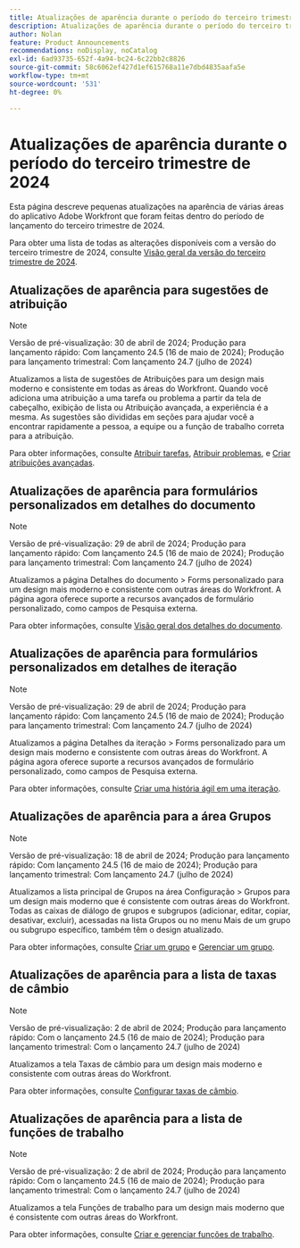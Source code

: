 ```yaml
---
title: Atualizações de aparência durante o período do terceiro trimestre de 2024
description: Atualizações de aparência durante o período do terceiro trimestre de 2024
author: Nolan
feature: Product Announcements
recommendations: noDisplay, noCatalog
exl-id: 6ad93735-652f-4a94-bc24-6c22bb2c8826
source-git-commit: 58c6062ef427d1ef615768a11e7dbd4835aafa5e
workflow-type: tm+mt
source-wordcount: '531'
ht-degree: 0%

---
```


# Atualizações de aparência durante o período do terceiro trimestre de 2024

Esta página descreve pequenas atualizações na aparência de várias áreas do aplicativo Adobe Workfront que foram feitas dentro do período de lançamento do terceiro trimestre de 2024.

Para obter uma lista de todas as alterações disponíveis com a versão do terceiro trimestre de 2024, consulte [Visão geral da versão do terceiro trimestre de 2024](/help/quicksilver/product-announcements/product-releases/24-q3-release-activity/24-q3-release-overview.md).



## Atualizações de aparência para sugestões de atribuição

>[!NOTE]
>
>Versão de pré-visualização: 30 de abril de 2024; Produção para lançamento rápido: Com lançamento 24.5 (16 de maio de 2024); Produção para lançamento trimestral: Com lançamento 24.7 (julho de 2024)

Atualizamos a lista de sugestões de Atribuições para um design mais moderno e consistente em todas as áreas do Workfront. Quando você adiciona uma atribuição a uma tarefa ou problema a partir da tela de cabeçalho, exibição de lista ou Atribuição avançada, a experiência é a mesma. As sugestões são divididas em seções para ajudar você a encontrar rapidamente a pessoa, a equipe ou a função de trabalho correta para a atribuição.

Para obter informações, consulte [Atribuir tarefas](/help/quicksilver/manage-work/tasks/assign-tasks/assign-tasks.md), [Atribuir problemas](/help/quicksilver/manage-work/issues/manage-issues/assign-issues.md), e [Criar atribuições avançadas](/help/quicksilver/manage-work/tasks/assign-tasks/create-advanced-assignments.md).

## Atualizações de aparência para formulários personalizados em detalhes do documento

>[!NOTE]
>
>Versão de pré-visualização: 29 de abril de 2024; Produção para lançamento rápido: Com lançamento 24.5 (16 de maio de 2024); Produção para lançamento trimestral: Com lançamento 24.7 (julho de 2024)

Atualizamos a página Detalhes do documento > Forms personalizado para um design mais moderno e consistente com outras áreas do Workfront. A página agora oferece suporte a recursos avançados de formulário personalizado, como campos de Pesquisa externa.

Para obter informações, consulte [Visão geral dos detalhes do documento](/help/quicksilver/documents/managing-documents/document-details-overview.md).

## Atualizações de aparência para formulários personalizados em detalhes de iteração

>[!NOTE]
>
>Versão de pré-visualização: 29 de abril de 2024; Produção para lançamento rápido: Com lançamento 24.5 (16 de maio de 2024); Produção para lançamento trimestral: Com lançamento 24.7 (julho de 2024)

Atualizamos a página Detalhes da iteração > Forms personalizado para um design mais moderno e consistente com outras áreas do Workfront. A página agora oferece suporte a recursos avançados de formulário personalizado, como campos de Pesquisa externa.

Para obter informações, consulte [Criar uma história ágil em uma iteração](/help/quicksilver/agile/use-scrum-in-an-agile-team/iterations/create-agile-story-in-iteration.md).

## Atualizações de aparência para a área Grupos

>[!NOTE]
>
>Versão de pré-visualização: 18 de abril de 2024; Produção para lançamento rápido: Com lançamento 24.5 (16 de maio de 2024); Produção para lançamento trimestral: Com lançamento 24.7 (julho de 2024)

Atualizamos a lista principal de Grupos na área Configuração > Grupos para um design mais moderno que é consistente com outras áreas do Workfront. Todas as caixas de diálogo de grupos e subgrupos (adicionar, editar, copiar, desativar, excluir), acessadas na lista Grupos ou no menu Mais de um grupo ou subgrupo específico, também têm o design atualizado.

Para obter informações, consulte [Criar um grupo](/help/quicksilver/administration-and-setup/manage-groups/create-and-manage-groups/create-a-group.md) e [Gerenciar um grupo](/help/quicksilver/administration-and-setup/manage-groups/create-and-manage-groups/manage-a-group.md).

## Atualizações de aparência para a lista de taxas de câmbio

>[!NOTE]
>
>Versão de pré-visualização: 2 de abril de 2024; Produção para lançamento rápido: Com o lançamento 24.5 (16 de maio de 2024); Produção para lançamento trimestral: Com o lançamento 24.7 (julho de 2024)

Atualizamos a tela Taxas de câmbio para um design mais moderno e consistente com outras áreas do Workfront.

Para obter informações, consulte [Configurar taxas de câmbio](/help/quicksilver/administration-and-setup/manage-workfront/exchange-rates/set-up-exchange-rates.md).

## Atualizações de aparência para a lista de funções de trabalho

>[!NOTE]
>
>Versão de pré-visualização: 2 de abril de 2024; Produção para lançamento rápido: Com o lançamento 24.5 (16 de maio de 2024); Produção para lançamento trimestral: Com o lançamento 24.7 (julho de 2024)

Atualizamos a tela Funções de trabalho para um design mais moderno que é consistente com outras áreas do Workfront.

Para obter informações, consulte [Criar e gerenciar funções de trabalho](/help/quicksilver/administration-and-setup/set-up-workfront/organizational-setup/create-manage-job-roles.md).
